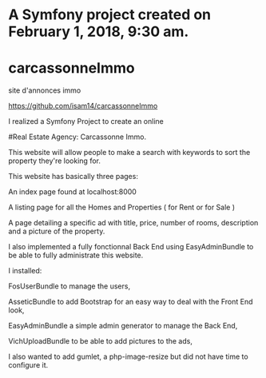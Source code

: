 A Symfony project created on February 1, 2018, 9:30 am.
=======
# carcassonneImmo
site d'annonces immo

https://github.com/isam14/carcassonneImmo

I realized a Symfony Project to create an online 

#Real Estate Agency: Carcassonne Immo.

This website will allow people to make a search with keywords to sort the property they're looking for.

This website has basically three pages:

An index page found at localhost:8000

A listing page for all the Homes and Properties ( for Rent or for Sale )

A page detailing a specific ad with title, price, number of rooms, description and a picture of the property.

I also implemented a fully fonctionnal Back End using EasyAdminBundle to be able to fully administrate this website.

I installed:

FosUserBundle to manage the users,

AsseticBundle to add Bootstrap for an easy way to deal with the Front End look,

EasyAdminBundle a simple admin generator to manage the Back End,

VichUploadBundle to be able to add pictures to the ads,

I also wanted to add gumlet, a php-image-resize but did not have time to configure it.



